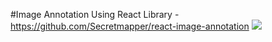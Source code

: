 #Image Annotation Using React Library - https://github.com/Secretmapper/react-image-annotation
![](https://i.postimg.cc/h4TGCmD8/Screenshot-from-2019-02-04-13-17-32.png)
